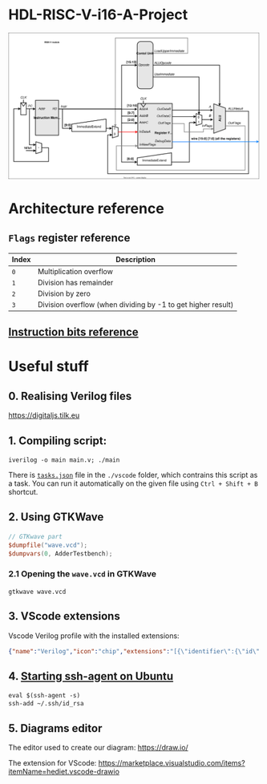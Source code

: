 # HDL-RISC-V-i16-A-Project

![](./materials/diagram/diagram.svg)

# Architecture reference
## `Flags` register reference
|Index|Description|
|-|-|
|`0`|Multiplication overflow|
|`1`|Division has remainder|
|`2`|Division by zero|
|`3`|Division overflow (when dividing by -1 to get higher result)|

## [Instruction bits reference](https://user.eng.umd.edu/~blj/risc/RiSC-isa.pdf)


# Useful stuff

## 0. Realising Verilog files
https://digitaljs.tilk.eu

## 1. Compiling script:
```shell
iverilog -o main main.v; ./main
```

There is [`tasks.json`](./.vscode/tasks.json) file in the `./vscode` folder, which contrains this script as a task. You can run it automatically on the given file using `Ctrl + Shift + B` shortcut.

## 2. Using GTKWave
```verilog
// GTKwave part
$dumpfile("wave.vcd");
$dumpvars(0, AdderTestbench);
```

### 2.1 Opening the `wave.vcd` in GTKWave

```shell
gtkwave wave.vcd
```

## 3. VScode extensions
Vscode Verilog profile with the installed extensions:
```json
{"name":"Verilog","icon":"chip","extensions":"[{\"identifier\":{\"id\":\"dunstontc.dark-plus-syntax\",\"uuid\":\"dd7e0ff7-9eb5-45fe-8b21-00e79b632b7f\"},\"displayName\":\"dark-plus-syntax\"},{\"identifier\":{\"id\":\"hediet.vscode-drawio\",\"uuid\":\"ea6a6046-2132-421f-a984-664909fcf0b8\"},\"displayName\":\"Draw.io Integration\"},{\"identifier\":{\"id\":\"ms-vscode-remote.remote-ssh\",\"uuid\":\"607fd052-be03-4363-b657-2bd62b83d28a\"},\"displayName\":\"Remote - SSH\"},{\"identifier\":{\"id\":\"ms-vscode-remote.remote-ssh-edit\",\"uuid\":\"bfeaf631-bcff-4908-93ed-fda4ef9a0c5c\"},\"displayName\":\"Remote - SSH: Editing Configuration Files\"},{\"identifier\":{\"id\":\"ms-vscode-remote.remote-wsl\",\"uuid\":\"f0c5397b-d357-4197-99f0-cb4202f22818\"},\"displayName\":\"WSL\"},{\"identifier\":{\"id\":\"ms-vscode.remote-explorer\",\"uuid\":\"11858313-52cc-4e57-b3e4-d7b65281e34b\"},\"displayName\":\"Remote Explorer\"},{\"identifier\":{\"id\":\"tomoki1207.pdf\",\"uuid\":\"4386e6f6-ec10-4463-9d23-c24278718947\"},\"displayName\":\"vscode-pdf\"},{\"identifier\":{\"id\":\"usernamehw.errorlens\",\"uuid\":\"9d8c32ab-354c-4daf-a9bf-20b633734435\"},\"displayName\":\"Error Lens\"},{\"identifier\":{\"id\":\"wavetrace.wavetrace\",\"uuid\":\"d4758eca-b0f6-4fc8-ae47-d2b1b00c0c50\"},\"displayName\":\"WaveTrace\"},{\"identifier\":{\"id\":\"zhuangtongfa.material-theme\",\"uuid\":\"26a529c9-2654-4b95-a63f-02f6a52429e6\"},\"displayName\":\"One Dark Pro\"},{\"identifier\":{\"id\":\"eamodio.gitlens\",\"uuid\":\"4de763bd-505d-4978-9575-2b7696ecf94e\"},\"displayName\":\"GitLens — Git supercharged\"},{\"identifier\":{\"id\":\"ms-vscode.hexeditor\",\"uuid\":\"cc7d2112-5178-4472-8e0e-25dced95e7f0\"},\"displayName\":\"Hex Editor\"},{\"identifier\":{\"id\":\"ms-vsliveshare.vsliveshare\",\"uuid\":\"5a6dc0d5-dc02-4121-8e24-cad33a2ff0af\"},\"displayName\":\"Live Share\"},{\"identifier\":{\"id\":\"muuvmuuv.vscode-sundial\",\"uuid\":\"06c45f72-79b0-400c-a701-c420fa7d0a99\"},\"displayName\":\"Sundial – Automatic night mode and settings switch\"},{\"identifier\":{\"id\":\"shd101wyy.markdown-preview-enhanced\",\"uuid\":\"3b1db1fc-c7f7-4bd6-9fa4-b499dfa99a8a\"},\"displayName\":\"Markdown Preview Enhanced\"},{\"identifier\":{\"id\":\"sterben.fpga-support\",\"uuid\":\"e8882a6f-391a-4fe1-a505-feb7aa26b1c3\"},\"displayName\":\"Digital IDE\"},{\"identifier\":{\"id\":\"streetsidesoftware.code-spell-checker\",\"uuid\":\"f6dbd813-b0a0-42c1-90ea-10dde9d925a7\"},\"displayName\":\"Code Spell Checker\"},{\"identifier\":{\"id\":\"yuyichao.digitaljs\",\"uuid\":\"6163a742-2cce-4fde-9b23-bbb2a9440d3c\"},\"displayName\":\"DigitalJS\"}]"}
```

## 4. [Starting ssh-agent on Ubuntu](https://serverfault.com/a/672386)
```shell
eval $(ssh-agent -s)
ssh-add ~/.ssh/id_rsa
```

## 5. Diagrams editor
The editor used to create our diagram: https://draw.io/

The extension for VScode: https://marketplace.visualstudio.com/items?itemName=hediet.vscode-drawio